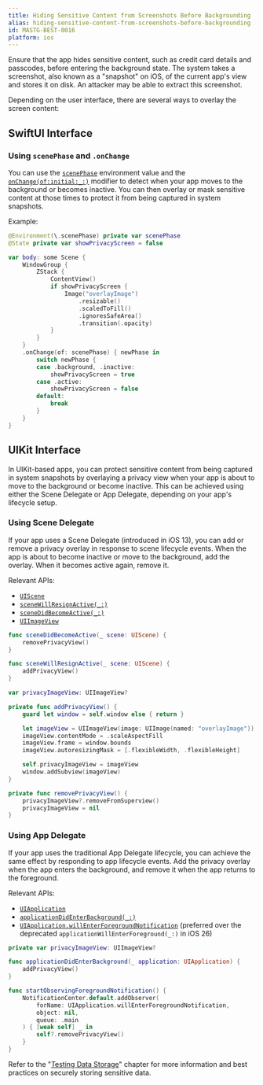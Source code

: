 ```yaml
---
title: Hiding Sensitive Content from Screenshots Before Backgrounding
alias: hiding-sensitive-content-from-screenshots-before-backgrounding
id: MASTG-BEST-0016
platform: ios
---
```


Ensure that the app hides sensitive content, such as credit card details and passcodes, before entering the background state. The system takes a screenshot, also known as a "snapshot" on iOS, of the current app's view and stores it on disk. An attacker may be able to extract this screenshot.

Depending on the user interface, there are several ways to overlay the screen content:

## SwiftUI Interface

### Using `scenePhase` and `.onChange`

You can use the [`scenePhase`](https://developer.apple.com/documentation/swiftui/scenephase) environment value and the [`onChange(of:initial:_:)`](https://developer.apple.com/documentation/swiftui/view/onchange(of:initial:_:)-8wgw9) modifier to detect when your app moves to the background or becomes inactive. You can then overlay or mask sensitive content at those times to protect it from being captured in system snapshots.

Example:

```swift
@Environment(\.scenePhase) private var scenePhase
@State private var showPrivacyScreen = false

var body: some Scene {
    WindowGroup {
        ZStack {
            ContentView()
            if showPrivacyScreen {
                Image("overlayImage")
                    .resizable()
                    .scaledToFill()
                    .ignoresSafeArea()
                    .transition(.opacity)
            }
        }
    }
    .onChange(of: scenePhase) { newPhase in
        switch newPhase {
        case .background, .inactive:
            showPrivacyScreen = true
        case .active:
            showPrivacyScreen = false
        default:
            break
        }
    }
}
```

## UIKit Interface

In UIKit-based apps, you can protect sensitive content from being captured in system snapshots by overlaying a privacy view when your app is about to move to the background or become inactive. This can be achieved using either the Scene Delegate or App Delegate, depending on your app's lifecycle setup.

### Using Scene Delegate

If your app uses a Scene Delegate (introduced in iOS 13), you can add or remove a privacy overlay in response to scene lifecycle events. When the app is about to become inactive or move to the background, add the overlay. When it becomes active again, remove it.

Relevant APIs:

- [`UIScene`](https://developer.apple.com/documentation/uikit/uiscene)
- [`sceneWillResignActive(_:)`](https://developer.apple.com/documentation/uikit/uiscenedelegate/scenewillresignactive(_:))
- [`sceneDidBecomeActive(_:)`](https://developer.apple.com/documentation/uikit/uiscenedelegate/scenedidbecomeactive(_:))
- [`UIImageView`](https://developer.apple.com/documentation/uikit/uiimageview)

```swift
func sceneDidBecomeActive(_ scene: UIScene) {
    removePrivacyView()
}

func sceneWillResignActive(_ scene: UIScene) {
    addPrivacyView()
}

var privacyImageView: UIImageView?

private func addPrivacyView() {
    guard let window = self.window else { return }

    let imageView = UIImageView(image: UIImage(named: "overlayImage"))
    imageView.contentMode = .scaleAspectFill
    imageView.frame = window.bounds
    imageView.autoresizingMask = [.flexibleWidth, .flexibleHeight]

    self.privacyImageView = imageView
    window.addSubview(imageView)
}

private func removePrivacyView() {
    privacyImageView?.removeFromSuperview()
    privacyImageView = nil
}
```

### Using App Delegate

If your app uses the traditional App Delegate lifecycle, you can achieve the same effect by responding to app lifecycle events. Add the privacy overlay when the app enters the background, and remove it when the app returns to the foreground.

Relevant APIs:

- [`UIApplication`](https://developer.apple.com/documentation/uikit/uiapplication)
- [`applicationDidEnterBackground(_:)`](https://developer.apple.com/documentation/uikit/uiapplicationdelegate/applicationdidenterbackground(_:))
- [`UIApplication.willEnterForegroundNotification`](https://developer.apple.com/documentation/uikit/uiapplication/willenterforegroundnotification) (preferred over the deprecated `applicationWillEnterForeground(_:)` in iOS 26)

```swift
private var privacyImageView: UIImageView?

func applicationDidEnterBackground(_ application: UIApplication) {
    addPrivacyView()
}

func startObservingForegroundNotification() {
    NotificationCenter.default.addObserver(
        forName: UIApplication.willEnterForegroundNotification,
        object: nil,
        queue: .main
    ) { [weak self] _ in
        self?.removePrivacyView()
    }
}
```

Refer to the "[Testing Data Storage](../Document/0x06d-Testing-Data-Storage.md "Testing Data Storage")" chapter for more information and best practices on securely storing sensitive data.
